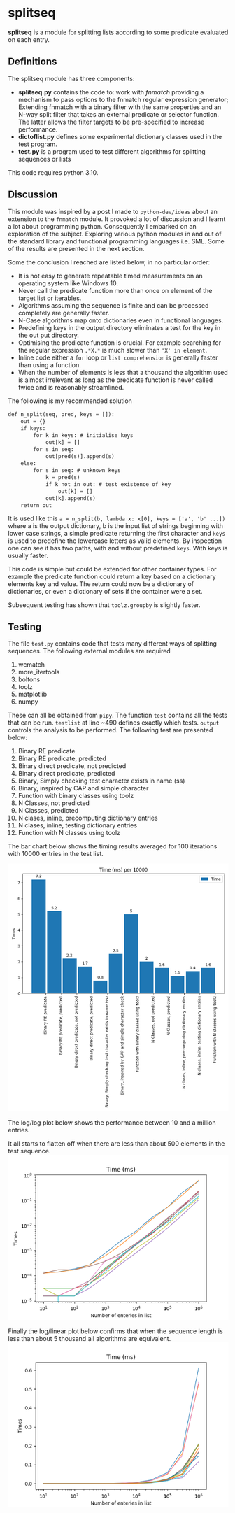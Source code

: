 # splitseq
**splitseq**  is a module for splitting lists according to some predicate evaluated on each entry.
## Definitions
The splitseq module has three components:
- **splitseq.py** contains the code to: work with *fnmatch* providing a mechanism to pass options to the fnmatch regular expression generator; Extending fnmatch with a binary filter with the same properties and an N-way split filter that takes an external predicate or selector function. The latter allows the filter targets to be pre-specified to increase performance.
- **dictoflist.py** defines some experimental dictionary classes used in the test program.
- **test.py** is a program used to test different algorithms for splitting sequences or lists

This code requires python 3.10.

## Discussion
This module was inspired by a post I made to `python-dev/ideas` about an extension to the `fnmatch` module. It provoked a lot of discussion and I learnt a lot about programming python. Consequently I embarked on an exploration of the subject. Exploring various python modules in and out of the standard library and functional programming languages i.e. SML. Some of the results are presented in the next section.

Some the conclusion I reached are listed below, in no particular order:
- It is not easy to generate repeatable timed measurements on an operating system like Windows 10.
- Never call the predicate function more than once on element of the target list or iterables.
- Algorithms assuming the sequence is finite and can be processed completely are generally faster.
- N-Case algorithms map onto dictionaries even in functional languages.
- Predefining keys in the output directory eliminates a test for the key in the out put directory.
- Optimising the predicate function is crucial. For example searching for the regular expression `.*X.*` is much slower than `'X' in element`.
- Inline code either a `for` loop or `list comprehension` is generally faster than using a function.
- When the number of elements is less that a thousand  the algorithm used is almost irrelevant as long as the predicate function is never called twice and is reasonably streamlined.

The following is my recommended solution
```
def n_split(seq, pred, keys = []):
    out = {}
    if keys:
        for k in keys: # initialise keys
            out[k] = []
        for s in seq:
            out[pred(s)].append(s)
    else:
        for s in seq: # unknown keys
            k = pred(s)
            if k not in out: # test existence of key
                out[k] = []
            out[k].append(s)
    return out
```
It is used like this `a = n_split(b, lambda x: x[0], keys = ['a', 'b' ...])` where a is the output dictionary, b is the input list of strings beginning with lower case strings, a simple predicate returning the first character and `keys` is used to predefine the lowercase letters as valid elements. By inspection one can see it has two paths, with and without predefined `keys`. With keys is usually faster.

This code is simple but could be extended for other container types. For example the predicate function could return a key based on a dictionary elements key and value. The return could now be a dictionary of dictionaries, or even a dictionary of sets if the container were a set.

Subsequent testing has shown that `toolz.groupby` is slightly faster.
## Testing
The file `test.py` contains code that tests many different ways of splitting sequences. The following external modules are required
1. wcmatch
2. more_itertools
3. boltons
3. toolz
4. matplotlib
5. numpy

These can all be obtained from `pipy`. The function `test` contains all the tests that can be run. `testlist` at line ~490 defines exactly which tests. `output` controls the analysis to be performed.
The following test are presented below:

1. Binary RE predicate
2. Binary RE predicate, predicted
3. Binary direct predicate, not predicted
4. Binary direct predicate, predicted
5. Binary, Simply checking test character exists in name (ss)
6. Binary, inspired by CAP and simple character
6. Function with binary classes using toolz
7. N Classes, not predicted
8. N Classes, predicted
9. N clases, inline, precomputing dictionary entries
10. N clases, inline, testing dictionary entries
11. Function with N classes using toolz

The bar chart below shows the timing results averaged for 100 iterations with 10000 entries in the test list.

![Bar Chart](bar_limited_1.png)

The log/log plot below shows the performance between 10 and a million entries.

It all starts to flatten off when there are less than about 500 elements in the test sequence.
![Bar Chart](log_log_limited_2.png)

Finally the log/linear plot below confirms that when the sequence length is less than about 5 thousand all algorithms are equivalent.
![Bar Chart](log_lin_limited_2.png)
